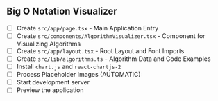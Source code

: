 ## Big O Notation Visualizer

- [ ] Create `src/app/page.tsx` - Main Application Entry
- [ ] Create `src/components/AlgorithmVisualizer.tsx` - Component for Visualizing Algorithms
- [ ] Create `src/app/layout.tsx` - Root Layout and Font Imports
- [ ] Create `src/lib/algorithms.ts` - Algorithm Data and Code Examples
- [ ] Install `chart.js` and `react-chartjs-2`
- [ ] Process Placeholder Images (AUTOMATIC)
- [ ] Start development server
- [ ] Preview the application